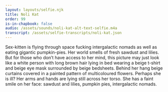 ```yaml
---
layout: layouts/selfie.njk
title: Noli Kat
order: 99
is-in-chapbook: false
audio: /assets/sounds/noli-kat-alt-text-selfie.m4a
transcript: /assets/selfie-transcripts/noli-kat.json
---
```


Sex-kitten is flying through space fucking intergalactic nomads as well as eating gigantic pumpkin-pies. Her world smells of fresh sawdust and lilies. But for those who don’t have access to her mind, this picture may just look like a white person with long brown hair lying in bed wearing a beige t-shirt and beige eye mask surrounded by beige bedsheets. Behind her hang beige curtains covered in a painted pattern of multicoloured flowers. Perhaps she is ill? Her arms and hands are lying still across her torso. She has a faint smile on her face: sawdust and lilies, pumpkin pies, intergalactic nomads.
